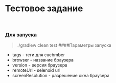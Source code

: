 # Тестовое задание
<br>

### Для запуска

> ./gradlew clean test 
####Параметры запуска
* tags              - теги для cucbmber
* browser           - название браузера
* version           - версия браузера
* remoteUrl         - selenoid url
* screenResolution  - разрешение окна браузера  

